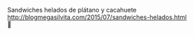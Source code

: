 Sandwiches helados de plátano y cacahuete	http://blogmegasilvita.com/2015/07/sandwiches-helados.html	
਍